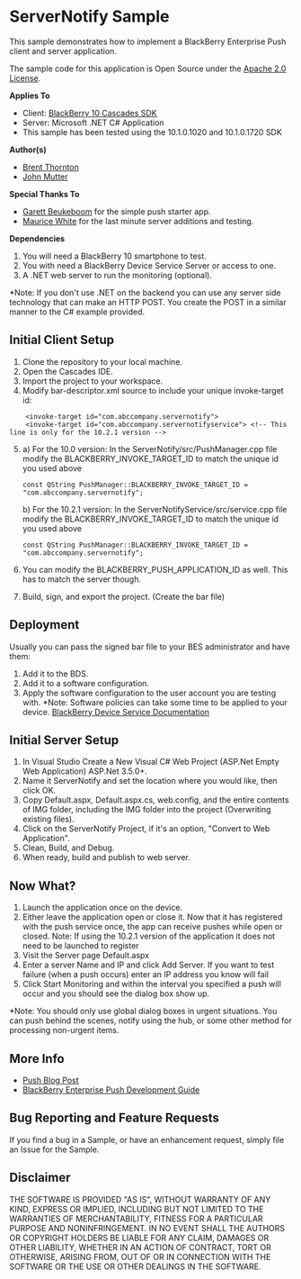 # ServerNotify Sample
This sample demonstrates how to implement a BlackBerry Enterprise Push client and server application.

The sample code for this application is Open Source under the [Apache 2.0 License](http://www.apache.org/licenses/LICENSE-2.0.html).


**Applies To**

* Client: [BlackBerry 10 Cascades SDK](http://developer.blackberry.com/cascades/)
* Server: Microsoft .NET C# Application
* This sample has been tested using the 10.1.0.1020 and 10.1.0.1720 SDK

**Author(s)**

* [Brent Thornton](http://www.twitter.com/brentthornton32)
* [John Mutter](http://www.twitter.com/muttejo)

**Special Thanks To**
* [Garett Beukeboom](https://twitter.com/garettBeuk) for the simple push starter app.
* [Maurice White](https://twitter.com/MoReeseMo) for the last minute server additions and testing.

**Dependencies**

1. You will need a BlackBerry 10 smartphone to test.
2. You with need a BlackBerry Device Service Server or access to one.
3. A .NET web server to run the monitoring (optional).

*Note: If you don't use .NET on the backend you can use any server side technology that can make an HTTP POST. You create the POST in a similar manner to the C# example provided.

## Initial Client Setup

1. Clone the repository to your local machine.
2. Open the Cascades IDE.
3. Import the project to your workspace.
4. Modify bar-descriptor.xml source to include your unique invoke-target id:
```
	<invoke-target id="com.abccompany.servernotify">
	<invoke-target id="com.abccompany.servernotifyservice"> <!-- This line is only for the 10.2.1 version -->
```

5. 	a) For the 10.0 version:
	In the ServerNotify/src/PushManager.cpp file modify the BLACKBERRY_INVOKE_TARGET_ID to match the unique id you used above
	```
	const QString PushManager::BLACKBERRY_INVOKE_TARGET_ID = "com.abccompany.servernotify";
	```
	b) For the 10.2.1 version:
	In the ServerNotifyService/src/service.cpp file modify the BLACKBERRY_INVOKE_TARGET_ID to match the unique id you used above
	```
	const QString PushManager::BLACKBERRY_INVOKE_TARGET_ID = "com.abccompany.servernotify";
	```
	

6. You can modify the BLACKBERRY_PUSH_APPLICATION_ID as well. This has to match the server though.
7. Build, sign, and export the project. (Create the bar file)

## Deployment

Usually you can pass the signed bar file to your BES administrator and have them:

1. Add it to the BDS.
2. Add it to a software configuration.
3. Apply the software configuration to the user account you are testing with.
*Note: Software policies can take some time to be applied to your device.
[BlackBerry Device Service Documentation](http://docs.blackberry.com/en/admin/subcategories/?userType=2&category=BlackBerry+Device+Service)

## Initial Server Setup

1. In Visual Studio Create a New Visual C# Web Project (ASP.Net Empty Web Application) ASP.Net 3.5.0+.
2. Name it ServerNotify and set the location where you would like, then click OK.
3. Copy Default.aspx, Default.aspx.cs, web.config, and the entire contents of IMG folder, including the IMG folder into the project (Overwriting existing files).
4. Click on the ServerNotify Project, if it's an option, "Convert to Web Application".
5. Clean, Build, and Debug.
6. When ready, build and publish to web server.

## Now What?

1. Launch the application once on the device.
2. Either leave the application open or close it. Now that it has registered with the push service once, the app can receive pushes while open or closed.
	Note: If using the 10.2.1 version of the application it does not need to be launched to register
3. Visit the Server page Default.aspx
4. Enter a server Name and IP and click Add Server. If you want to test failure (when a push occurs) enter an IP address you know will fail
5. Click Start Monitoring and within the interval you specified a push will occur and you should see the dialog box show up.

*Note: You should only use global dialog boxes in urgent situations. You can push behind the scenes, notify using the hub, or some other method for processing non-urgent items.

## More Info

* [Push Blog Post](http://bizblog.blackberry.com/2013/06/push-enterprise-apps/)
* [BlackBerry Enterprise Push Development Guide](http://docs.blackberry.com/en/admin/deliverables/50897/index.jsp?name=Development+Guide+-+Push+Service+for+Enterprise+Apps6.2&language=English&userType=2&category=BlackBerry+Device+Service&subCategory=)


## Bug Reporting and Feature Requests

If you find a bug in a Sample, or have an enhancement request, simply file an Issue for the Sample.

## Disclaimer

THE SOFTWARE IS PROVIDED "AS IS", WITHOUT WARRANTY OF ANY KIND, EXPRESS OR IMPLIED, INCLUDING BUT NOT LIMITED TO THE WARRANTIES OF MERCHANTABILITY, FITNESS FOR A PARTICULAR PURPOSE AND NONINFRINGEMENT. IN NO EVENT SHALL THE AUTHORS OR COPYRIGHT HOLDERS BE LIABLE FOR ANY CLAIM, DAMAGES OR OTHER LIABILITY, WHETHER IN AN ACTION OF CONTRACT, TORT OR OTHERWISE, ARISING FROM, OUT OF OR IN CONNECTION WITH THE SOFTWARE OR THE USE OR OTHER DEALINGS IN THE SOFTWARE.